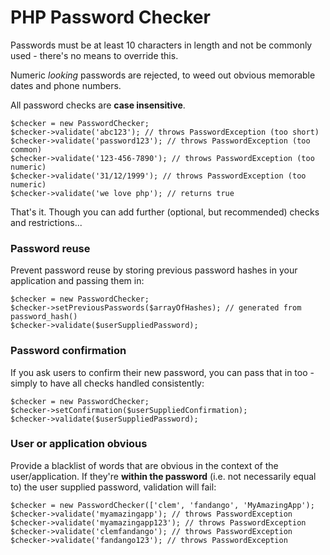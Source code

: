 # PHP Password Checker

Passwords must be at least 10 characters in length and not be commonly used - there's no means to override this.

Numeric *looking* passwords are rejected, to weed out obvious memorable dates and phone numbers.

All password checks are **case insensitive**.

```
$checker = new PasswordChecker;
$checker->validate('abc123'); // throws PasswordException (too short)
$checker->validate('password123'); // throws PasswordException (too common)
$checker->validate('123-456-7890'); // throws PasswordException (too numeric)
$checker->validate('31/12/1999'); // throws PasswordException (too numeric)
$checker->validate('we love php'); // returns true
```

That's it. Though you can add further (optional, but recommended) checks and restrictions...

### Password reuse

Prevent password reuse by storing previous password hashes in your application and passing them in:

```
$checker = new PasswordChecker;
$checker->setPreviousPasswords($arrayOfHashes); // generated from password_hash()
$checker->validate($userSuppliedPassword);
```

### Password confirmation

If you ask users to confirm their new password, you can pass that in too - simply to have all checks handled consistently:

```
$checker = new PasswordChecker;
$checker->setConfirmation($userSuppliedConfirmation);
$checker->validate($userSuppliedPassword);
```

### User or application obvious

Provide a blacklist of words that are obvious in the context of the user/application. If they're **within the password** (i.e. not necessarily equal to) the user supplied password, validation will fail:

```
$checker = new PasswordChecker(['clem', 'fandango', 'MyAmazingApp');
$checker->validate('myamazingapp'); // throws PasswordException
$checker->validate('myamazingapp123'); // throws PasswordException
$checker->validate('clemfandango'); // throws PasswordException
$checker->validate('fandango123'); // throws PasswordException
```

